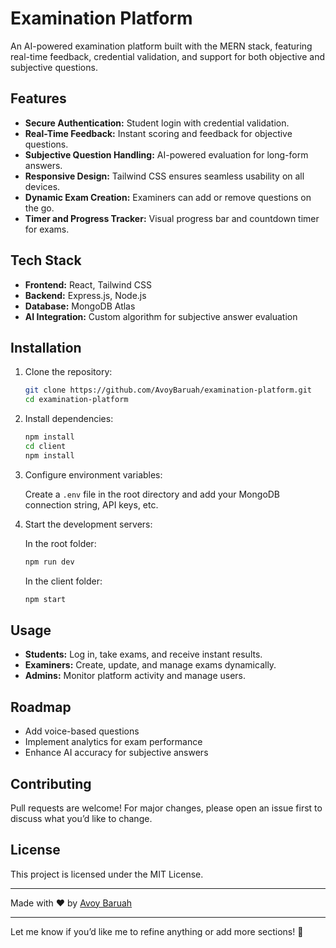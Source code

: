 # Examination Platform

An AI-powered examination platform built with the MERN stack, featuring real-time feedback, credential validation, and support for both objective and subjective questions.

## Features

- **Secure Authentication:** Student login with credential validation.
- **Real-Time Feedback:** Instant scoring and feedback for objective questions.
- **Subjective Question Handling:** AI-powered evaluation for long-form answers.
- **Responsive Design:** Tailwind CSS ensures seamless usability on all devices.
- **Dynamic Exam Creation:** Examiners can add or remove questions on the go.
- **Timer and Progress Tracker:** Visual progress bar and countdown timer for exams.

## Tech Stack

- **Frontend:** React, Tailwind CSS
- **Backend:** Express.js, Node.js
- **Database:** MongoDB Atlas
- **AI Integration:** Custom algorithm for subjective answer evaluation

## Installation

1. Clone the repository:

   ```bash
   git clone https://github.com/AvoyBaruah/examination-platform.git
   cd examination-platform
   ```

2. Install dependencies:

   ```bash
   npm install
   cd client
   npm install
   ```

3. Configure environment variables:

   Create a `.env` file in the root directory and add your MongoDB connection string, API keys, etc.

4. Start the development servers:

   In the root folder:

   ```bash
   npm run dev
   ```

   In the client folder:

   ```bash
   npm start
   ```

## Usage

- **Students:** Log in, take exams, and receive instant results.
- **Examiners:** Create, update, and manage exams dynamically.
- **Admins:** Monitor platform activity and manage users.

## Roadmap

- Add voice-based questions
- Implement analytics for exam performance
- Enhance AI accuracy for subjective answers

## Contributing

Pull requests are welcome! For major changes, please open an issue first to discuss what you’d like to change.

## License

This project is licensed under the MIT License.

---

Made with ❤️ by [Avoy Baruah](https://www.linkedin.com/in/avoy-baruah/)

---

Let me know if you’d like me to refine anything or add more sections! 🚀

